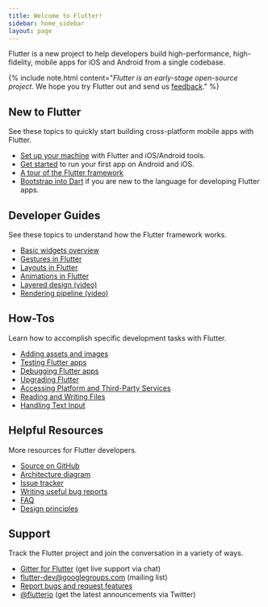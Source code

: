 ```yaml
---
title: Welcome to Flutter!
sidebar: home_sidebar
layout: page
---
```


Flutter is a new project to help developers build high-performance, high-fidelity, mobile apps for
iOS and Android from a single codebase.

{% include note.html content="_Flutter is an early-stage open-source project_. We hope you try Flutter out and send us [feedback](mailto:flutter-dev@googlegroups.com)." %}

## New to Flutter

See these topics to quickly start building cross-platform mobile apps with Flutter.

 - [Set up your machine](/setup/) with Flutter and iOS/Android tools.
 - [Get started](getting-started) to run your first app on Android and iOS.
 - [A tour of the Flutter framework](widgets-intro)
 - [Bootstrap into Dart](/bootstrap-into-dart/) if you are new to the language
 for developing Flutter apps.

## Developer Guides

See these topics to understand how the Flutter framework works.

 - [Basic widgets overview](basic-widgets)
 - [Gestures in Flutter](gestures)
 - [Layouts in Flutter](layout)
 - [Animations in Flutter](animations)
 - [Layered design (video)](https://www.youtube.com/watch?v=dkyY9WCGMi0)
 - [Rendering pipeline (video)](https://www.youtube.com/watch?v=UUfXWzp0-DU)

## How-Tos

Learn how to accomplish specific development tasks with Flutter.

 - [Adding assets and images](assets-and-images)
 - [Testing Flutter apps](testing)
 - [Debugging Flutter apps](debugging)
 - [Upgrading Flutter](upgrading)
 - [Accessing Platform and Third-Party Services](platform-services)
 - [Reading and Writing Files](reading-writing-files)
 - [Handling Text Input](text-input)

## Helpful Resources

More resources for Flutter developers.

 - [Source on GitHub](https://github.com/flutter/flutter)
 - [Architecture diagram](https://docs.google.com/presentation/d/1cw7A4HbvM_Abv320rVgPVGiUP2msVs7tfGbkgdrTy0I/edit?usp=sharing)
 - [Issue tracker](https://github.com/flutter/flutter/issues)
 - [Writing useful bug reports](bug-reports)
 - [FAQ](faq)
 - [Design principles](design-principles)

## Support

Track the Flutter project and join the conversation in a variety of ways.

- [Gitter for Flutter](https://gitter.im/flutter/flutter) (get live support via chat)
- [flutter-dev@googlegroups.com](https://groups.google.com/d/forum/flutter-dev) (mailing list)
- [Report bugs and request features](https://github.com/flutter/flutter/issues)
- [@flutterio](https://twitter.com/flutterio) (get the latest announcements via Twitter)
